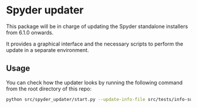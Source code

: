 # Spyder updater

This package will be in charge of updating the Spyder standalone installers from 6.1.0 onwards.

It provides a graphical interface and the necessary scripts to perform the update in a separate environment.

## Usage

You can check how the updater looks by running the following command from the root directory of this repo:

```bash
python src/spyder_updater/start.py --update-info-file src/tests/info-success.json
```
